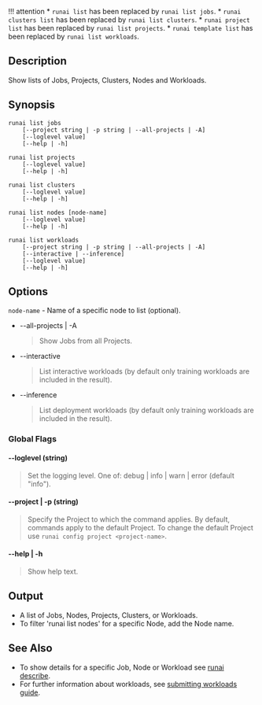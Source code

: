 !!! attention
    * `runai list` has been replaced by `runai list jobs`.
    * `runai clusters list` has been replaced by `runai list clusters`.
    * `runai project list` has been replaced by `runai list projects`.
    * `runai template list` has been replaced by `runai list workloads`.

## Description

Show lists of Jobs, Projects, Clusters, Nodes and Workloads.

## Synopsis

``` shell
runai list jobs 
    [--project string | -p string | --all-projects | -A] 
    [--loglevel value] 
    [--help | -h]

runai list projects 
    [--loglevel value] 
    [--help | -h]

runai list clusters  
    [--loglevel value] 
    [--help | -h]

runai list nodes [node-name]
    [--loglevel value] 
    [--help | -h]

runai list workloads
    [--project string | -p string | --all-projects | -A]
    [--interactive | --inference] 
    [--loglevel value] 
    [--help | -h]
```
## Options
`node-name` - Name of a specific node to list (optional).

* --all-projects | -A 
  > Show Jobs from all Projects.
* --interactive 
  > List interactive workloads (by default only training workloads are included in the result).
* --inference 
  > List deployment workloads (by default only training workloads are included in the result).

### Global Flags

#### --loglevel (string)
>  Set the logging level. One of: debug | info | warn | error (default "info").

#### --project | -p (string)
>  Specify the Project to which the command applies. By default, commands apply to the default Project. To change the default Project use ``runai config project <project-name>``.

#### --help | -h

>  Show help text.

## Output

* A list of Jobs, Nodes, Projects, Clusters, or Workloads. 
* To filter 'runai list nodes' for a specific Node, add the Node name.

## See Also
* To show details for a specific Job, Node or Workload see [runai describe](runai-describe.md).
* For further information about workloads, see [submitting workloads guide](../../Researcher/submitting/workloads.md).
